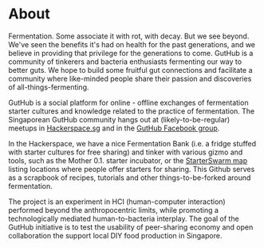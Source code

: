 # About

Fermentation. Some associate it with rot, with decay. But we see beyond. We've seen the benefits it's had on health for the past generations, and we believe in providing that privilege for the generations to come. GutHub is a community of tinkerers and bacteria enthusiasts fermenting our way to better guts. We hope to build some fruitful gut connections and facilitate a community where like-minded people share their passion and discoveries of all-things-fermenting.

GutHub is a social platform for online - offline exchanges of fermentation starter cultures and knowledge related to the practice of fermentation. The Singaporean GutHub community hangs out at (likely-to-be-regular) meetups in [Hackerspace.sg](http://hackerspace.sg/) and in the [GutHub Facebook group](http://www.facebook.com/groups/guthub/). 

In the Hackerspace, we have a nice Fermentation Bank (i.e. a fridge stuffed with starter cultures for free sharing) and tinker with various gizmo and tools, such as the Mother 0.1. starter incubator, or the [StarterSwarm map](http://www.google.com/maps/d/u/0/edit?mid=zCoDc3SSi24I.korG11Dfhm4A) listing locations where people offer starters for sharing. This Github serves as a scrapbook of recipes, tutorials and other things-to-be-forked around fermentation.

The project is an experiment in HCI (human-computer interaction) performed beyond the anthropocentric limits, while promoting a technologically mediated human-to-bacteria interplay. The goal of the GutHub initiative is to test the usability of peer-sharing economy and open collaboration the support local DIY food production in Singapore. 
